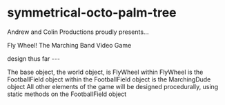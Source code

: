 # symmetrical-octo-palm-tree

Andrew and Colin Productions proudly presents...

Fly Wheel!
The Marching Band Video Game

design thus far ---

  The base object, the world object, is FlyWheel
  within FlyWheel is the FootballField object
  within the FootballField object is the MarchingDude object
  All other elements of the game will be designed procedurally,
    using static methods on the FootballField object
